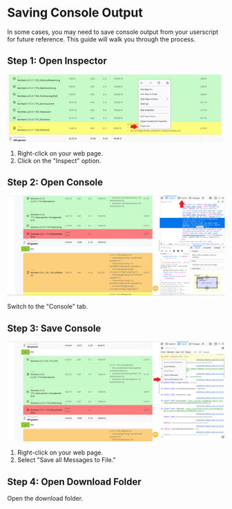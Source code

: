 # Saving Console Output

In some cases, you may need to save console output from your userscript for future reference. This guide will walk you through the process.


## Step 1: Open Inspector
![Screenshot](img/save_log-1.png)

1. Right-click on your web page.
2. Click on the "Inspect" option.


## Step 2: Open Console
![Screenshot](img/save_log-2.png)

Switch to the "Console" tab.


## Step 3: Save Console
![Screenshot](img/save_log-3.png)

1. Right-click on your web page.
2. Select "Save all Messages to File."


## Step 4: Open Download Folder
Open the download folder.
